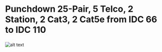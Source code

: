 <h1>Punchdown 25-Pair, 5 Telco, 2 Station, 2 Cat3, 2 Cat5e from IDC 66 to IDC 110</h1>

 ###
![alt text](https://i.imgur.com/dgtZLqt.jpeg)
